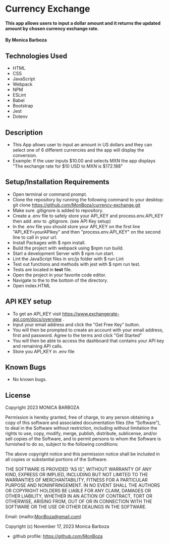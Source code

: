 # Currency Exchange

#### This app allows users to input a dollar amount and it returns the updated amount by chosen currency exchange rate.

#### By Monica Barboza

## Technologies Used

* HTML
* CSS
* JavaScript
* Webpack
* NPM
* ESLint
* Babel
* Bootstrap
* Jest
* Dotenv

## Description
* This App allows user to input an amount in US dollars and they can select one of 6 different currencies and the app will display the conversion.
* Example: If the user inputs $10.00 and selects MXN the app displays "The exchange rate for $10 USD to MXN is $172.188" 
## Setup/Installation Requirements

* Open terminal or command prompt.
* Clone the repository by running the following command to your desktop: git clone https://github.com/MonBoza/currency-exchange.git
* Make sure .gitignore is added to repository.
* Create a .env file to  safely store your API_KEY and process.env.API_KEY then add .env to .gitignore. (see API Key setup)
* In the .env file you should store your API_KEY on the first line "API_KEY=yourAPIkey" and then "process.env.API_KEY" on the second line to call in your url.
* Install Packages with $ npm install.
* Build the project with webpack using $npm run build.
* Start a development Server with $ npm run start.
* Lint the JavaScript files in src/js folder  with $ run Lint
* Test out functions and methods with jest with $ npm run test.
* Tests are located in __test__ file.
* Open the project in your favorite code editor.
* Navigate to the to the bottom of the directory.
* Open index.HTML

## API KEY setup
* To get an API_KEY visit https://www.exchangerate-api.com/docs/overview .
* Input your email address and click the "Get Free Key" button.
* You will then be prompted to create an account with your email address, first and password. Agree to the terms and click "Get Started" 
* You will then be able to access the dashboard that contains your API key and remaining API calls.
* Store you API_KEY in .env file


## Known Bugs
* No known bugs.

## License
Copyright 2023 MONICA BARBOZA

Permission is hereby granted, free of charge, to any person obtaining a copy of this software and associated documentation files (the “Software”), to deal in the Software without restriction, including without limitation the rights to use, copy, modify, merge, publish, distribute, sublicense, and/or sell copies of the Software, and to permit persons to whom the Software is furnished to do so, subject to the following conditions:

The above copyright notice and this permission notice shall be included in all copies or substantial portions of the Software.

THE SOFTWARE IS PROVIDED “AS IS”, WITHOUT WARRANTY OF ANY KIND, EXPRESS OR IMPLIED, INCLUDING BUT NOT LIMITED TO THE WARRANTIES OF MERCHANTABILITY, FITNESS FOR A PARTICULAR PURPOSE AND NONINFRINGEMENT. IN NO EVENT SHALL THE AUTHORS OR COPYRIGHT HOLDERS BE LIABLE FOR ANY CLAIM, DAMAGES OR OTHER LIABILITY, WHETHER IN AN ACTION OF CONTRACT, TORT OR OTHERWISE, ARISING FROM, OUT OF OR IN CONNECTION WITH THE SOFTWARE OR THE USE OR OTHER DEALINGS IN THE SOFTWARE.

Email: (mailto:MonBoza@gmail.com) 

Copyright (c) November 17, 2023 Monica Barboza

* github profile: https://github.com/MonBoza